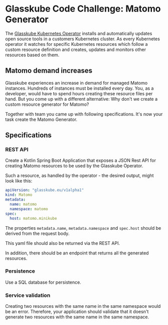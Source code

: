 # Glasskube Code Challenge: Matomo Generator

The [Glasskube Kubernetes Operator](https://github.com/glasskube/operator) installs and automatically updates open
source tools in a customers Kubernetes cluster. As every Kubernetes operator it watches for specific Kubernetes
resources which follow a custom resource definition and creates, updates and monitors other resources based on them.

## Matomo demand increases

Glasskube experiences an increase in demand for managed Matomo instances.
Hundreds of instances must be installed every day.
You, as a developer, would have to spend hours creating these resource files per hand.
But you come up with a different alternative: Why don't we create a custom resource generator for Matomo?

Together with team you came up with following specifications. It's now your task create the Matomo Generator.

## Specifications

### REST API

Create a Kotlin Spring Boot Application that exposes a JSON Rest API for creating Matomo resources to be used
by the Glasskube Operator.

Such a resource, as handled by the operator - the desired output, might look like this:

```yaml
apiVersion: "glasskube.eu/v1alpha1"
kind: Matomo
metadata:
  name: matomo
  namespace: matomo
spec:
  host: matomo.minikube
```

The properties `metadata.name`, `metadata.namespace` and `spec.host` should be derived from the request body.

This yaml file should also be returned via the REST API.

In addition, there should be an endpoint that returns all the generated resources.

### Persistence

Use a SQL database for persistence.

### Service validation

Creating two resources with the same name in the same namespace would be an error.
Therefore, your application should validate that it doesn't generate two resources with the same name in the same
namespace.
